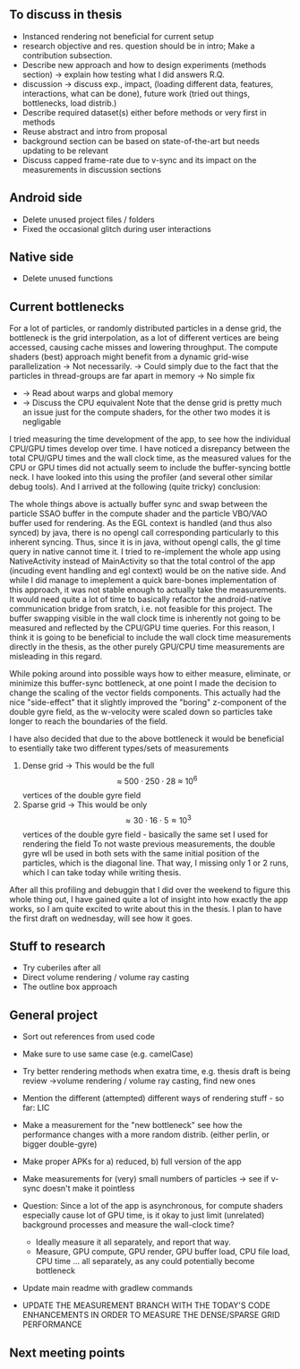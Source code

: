 ## To discuss in thesis
- Instanced rendering not beneficial for current setup
- research objective and res. question should be in intro; Make a contribution subsection.
- Describe new approach and how to design experiments (methods section) -> explain  how testing what I did answers R.Q.
- discussion -> discuss exp., impact, (loading different data, features, interactions, what can be done), future work (tried out things, bottlenecks, load distrib.)
- Describe required dataset(s) either before methods or very first in methods
- Reuse abstract and intro from proposal
- background section can be based on state-of-the-art but needs updating to be relevant
- Discuss capped frame-rate due to v-sync and its impact on the measurements in discussion sections

## Android side
- Delete unused project files / folders
- Fixed the occasional glitch during user interactions

## Native side
- Delete unused functions

## Current bottlenecks
For a lot of particles, or randomly distributed particles in a dense grid, the bottleneck is
the grid interpolation, as a lot of different vertices are being accessed, causing cache misses
and lowering throughput.
The compute shaders (best) approach might benefit from a dynamic
grid-wise parallelization -> Not necessarily.
-> Could simply due to the fact that the particles in thread-groups are far apart in memory -> No simple fix
- -> Read about warps and global memory
- -> Discuss the CPU equivalent
Note that the dense grid is pretty much an issue just for the compute shaders, for the other two modes it is negligable

I tried measuring the time development of the app, to see how the individual CPU/GPU times develop over time. I have noticed
a disrepancy between the total CPU/GPU times and the wall clock time, as the measured values for the CPU or GPU times did not actually 
seem to include the buffer-syncing bottle neck. I have looked into this using the profiler (and several other similar debug tools). 
And I arrived at the following (quite tricky) conclusion:

The whole things above is actually buffer sync and swap between the particle SSAO buffer in the compute shader 
and the particle VBO/VAO buffer used for rendering. As the EGL context is handled (and thus also synced) by java, there
is no opengl call corresponding particularly to this inherent syncing. Thus, since it is in java, without opengl calls, 
the gl time query in native cannot time it.
I tried to re-implement the whole app using NativeActivity instead of MainActivity so that the total control
of the app (incuding event handling and egl context) would be on the native side. And while I did manage to imeplement a quick
bare-bones implementation of this approach, it was not stable enough to actually take the  measurements. It would need quite a lot of time
to basically refactor the android-native communication bridge from sratch, i.e. not feasible for this project.
The buffer swapping visible in the wall clock time is inherently not going to be measured and reflected by the CPU/GPU time queries.
For this reason, I think it is going to be beneficial to include the wall clock time measurements directly in the thesis, as the other
purely GPU/CPU time measurements are misleading in this regard.

While poking around into possible ways how to either measure, eliminate, or minimize this buffer-sync bottleneck, at one point I made the decision
to change the scaling of the vector fields components. This actually had the nice "side-effect" that it slightly improved the "boring" z-component
of the double gyre field, as the w-velocity were scaled down so particles take longer to reach the boundaries of the field.

I have also decided that due to the above bottleneck it would be beneficial to esentially take two different types/sets of measurements
1. Dense grid -> This would be the full $$\approx~500 \cdot 250 \cdot 28~\approx~10^6$$ vertices of the double gyre field
2. Sparse grid -> This would be only $$\approx 30 \cdot 16 \cdot 5 \approx 10^3 $$ vertices of the double gyre field - basically the same set I used for rendering the field
To not waste previous measurements, the double gyre wll be used in both sets with the same initial position of the particles, which is the diagonal line. That way, I missing 
only 1 or 2 runs, which I can take today while writing thesis. 

After all this profiling and debuggin that I did over the weekend to figure this whole thing out, I have gained quite a lot of insight into how exactly the app works, so I am 
quite excited to write about this in the thesis. I plan to have the first draft on wednesday, will see how it goes.


## Stuff to research
- Try cuberiles after all
- Direct volume rendering / volume ray casting
- The outline box approach

## General project
- Sort out references from used code
- Make sure to use same case (e.g. camelCase)
- Try better rendering methods when exatra time, e.g. thesis draft is being review ->volume rendering / volume ray casting, find new ones
- Mention the different (attempted) different ways of rendering stuff - so far: LIC
- Make a measurement for the "new bottleneck" see how the performance changes with a more random distrib. (either perlin, or bigger double-gyre)
- Make proper APKs for a) reduced, b) full version of the app
- Make measurements for (very) small numbers of particles -> see if v-sync doesn't make it pointless
- Question: Since a lot of the app is asynchronous, for compute shaders especially cause lot of GPU time, is it okay to just limit (unrelated) background processes and measure the wall-clock time?
  - Ideally measure it all separately, and report that way.
  - Measure, GPU compute, GPU render, GPU buffer load, CPU file load, CPU time ... all separately, as any could potentially become bottleneck
- Update main readme with gradlew commands

- UPDATE THE MEASUREMENT BRANCH WITH THE TODAY'S CODE ENHANCEMENTS IN ORDER TO MEASURE THE DENSE/SPARSE GRID PERFORMANCE

## Next meeting points

